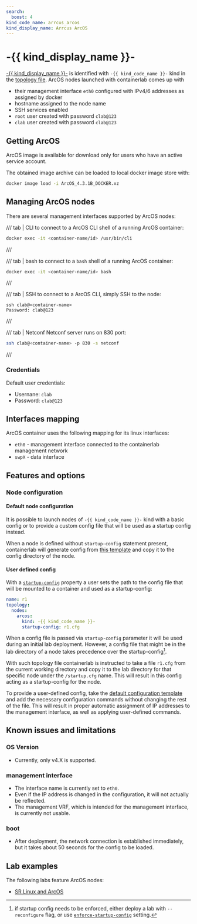 ```yaml
---
search:
  boost: 4
kind_code_name: arrcus_arcos
kind_display_name: Arrcus ArcOS
---
```

# -{{ kind_display_name }}-
[-{{ kind_display_name }}-](https://arrcus.com/connected-edge/arcos) is identified with `-{{ kind_code_name }}-` kind in the [topology file](../topo-def-file.md).
ArcOS nodes launched with containerlab comes up with


* their management interface `eth0` configured with IPv4/6 addresses as assigned by docker
* hostname assigned to the node name
* SSH services enabled
* `root` user created with password `clab@123`
* `clab` user created with password `clab@123`

## Getting ArcOS

ArcOS image is available for download only for users who have an active service account.

The obtained image archive can be loaded to local docker image store with:

```bash
docker image load -i ArcOS_4.3.1B_DOCKER.xz
```

## Managing ArcOS nodes

There are several management interfaces supported by ArcOS nodes:

/// tab | CLI
to connect to a ArcOS CLI shell of a running ArcOS container:

```bash
docker exec -it <container-name/id> /usr/bin/cli
```

///

/// tab | bash
to connect to a `bash` shell of a running ArcOS container:

```bash
docker exec -it <container-name/id> bash
```

///

/// tab | SSH
to connect to a ArcOS CLI, simply SSH to the node:

```
ssh clab@<container-name>
Password: clab@123
```

///

/// tab | Netconf
Netconf server runs on 830 port:

```bash
ssh clab@<container-name> -p 830 -s netconf
```

///

### Credentials

Default user credentials:

* Usernane: `clab`
* Password: `clab@123`

## Interfaces mapping

ArcOS container uses the following mapping for its linux interfaces:

* `eth0` - management interface connected to the containerlab management network
* `swpX` - data interface

## Features and options

### Node configuration

#### Default node configuration

It is possible to launch nodes of `-{{ kind_code_name }}-` kind with a basic config or to provide a custom config file that will be used as a startup config instead.

When a node is defined without `startup-config` statement present, containerlab will generate config from [this template](https://github.com/srl-labs/containerlab/blob/main/nodes/arrcus_arcos/arcos.cfg) and copy it to the config directory of the node.

#### User defined config

With a [`startup-config`](../nodes.md#startup-config) property a user sets the path to the config file that will be mounted to a container and used as a startup-config:

```yaml
name: r1
topology:
  nodes:
    arcos:
      kind: -{{ kind_code_name }}-
      startup-config: r1.cfg
```

When a config file is passed via `startup-config` parameter it will be used during an initial lab deployment. However, a config file that might be in the lab directory of a node takes precedence over the startup-config[^1].

With such topology file containerlab is instructed to take a file `r1.cfg` from the current working directory and copy it to the lab directory for that specific node under the `/startup.cfg` name. This will result in this config acting as a startup-config for the node.

To provide a user-defined config, take the [default configuration template](https://github.com/srl-labs/containerlab/blob/main/nodes/arrcus_arcos/arcos.cfg) and add the necessary configuration commands without changing the rest of the file. This will result in proper automatic assignment of IP addresses to the management interface, as well as applying user-defined commands.

## Known issues and limitations

### OS Version

* Currently, only v4.X is supported.

### management interface

* The interface name is currently set to `eth0`.
* Even if the IP address is changed in the configuration, it will not actually be reflected.
* The management VRF, which is intended for the management interface, is currently not usable.

### boot

* After deployment, the network connection is established immediately, but it takes about 50 seconds for the config to be loaded.

## Lab examples

The following labs feature ArcOS nodes:

* [SR Linux and ArcOS](../../lab-examples/srl-arcos.md)

[^1]: if startup config needs to be enforced, either deploy a lab with `--reconfigure` flag, or use [`enforce-startup-config`](../nodes.md#enforce-startup-config) setting.
